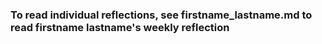 ### To read individual reflections, see firstname_lastname.md to read firstname lastname's weekly reflection
